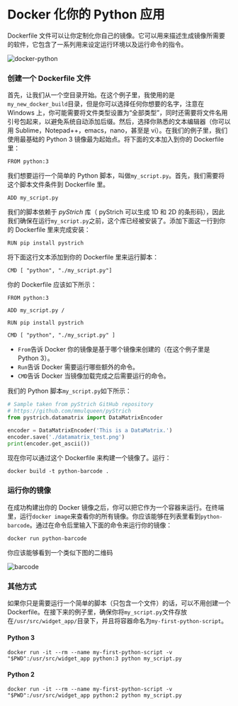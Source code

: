 <!--
{
   "title": "Docker 化你的 Python 应用",
   "desc": "Docker 化你的 Python 应用",
   "author": "Kenvi Zhu",
   "published": true
}
-->
# Docker 化你的 Python 应用

Dockerfile 文件可以让你定制化你自己的镜像。它可以用来描述生成镜像所需要的软件，它包含了一系列用来设定运行环境以及运行命令的指令。

![docker-python](http://image.itluobo.com/docker-python.jpeg-itluobo)


### 创建一个 Dockerfile 文件

首先，让我们从一个空目录开始。在这个例子里，我使用的是`my_new_docker_build`目录，但是你可以选择任何你想要的名字，注意在 Windows 上，你可能需要将文件类型设置为“全部类型”，同时还需要将文件名用引号包起来，以避免系统自动添加后缀。然后，选择你熟悉的文本编辑器（你可以用 Sublime，Notepad++，emacs，nano，甚至是 vi）。在我们的例子里，我们使用最基础的 Python 3 镜像最为起始点。将下面的文本加入到你的 Dockerfile 里：

```shell
FROM python:3
```

我们想要运行一个简单的 Python 脚本，叫做`my_script.py`。首先，我们需要将这个脚本文件条件到 Dockerfile 里。

```shell
ADD my_script.py
```

我们的脚本依赖于 *pyStrich* 库（ pyStrich 可以生成 1D 和 2D 的条形码），因此我们确保在运行`my_script.py`之前，这个库已经被安装了。添加下面这一行到你的 Dockerfile 里来完成安装：

```shell
RUN pip install pystrich
```

将下面这行文本添加到你的 Dockerfile 里来运行脚本：

```shell
CMD [ "python", "./my_script.py"]
```

你的 Dockerfile 应该如下所示：

```shell
FROM python:3

ADD my_script.py /

RUN pip install pystrich

CMD [ "python", "./my_script.py" ]
```

* `From`告诉 Docker 你的镜像是基于哪个镜像来创建的（在这个例子里是 Python 3）。
* `Run`告诉 Docker 需要运行哪些额外的命令。
* `CMD`告诉 Docker 当镜像加载完成之后需要运行的命令。

我们的 Python 脚本`my_script.py`如下所示：

```python
# Sample taken from pyStrich GitHub repository
# https://github.com/mmulqueen/pyStrich
from pystrich.datamatrix import DataMatrixEncoder

encoder = DataMatrixEncoder('This is a DataMatrix.')
encoder.save('./datamatrix_test.png')
print(encoder.get_ascii())
```

现在你可以通过这个 Dockerfile 来构建一个镜像了。运行：

```shell
docker build -t python-barcode .
```

### 运行你的镜像

在成功构建出你的 Docker 镜像之后，你可以把它作为一个容器来运行。在终端里，运行`docker image`来查看你的所有镜像。你应该能够在列表里看到`python-barcode`。通过在命令后里输入下面的命令来运行你的镜像：

```shell
docker run python-barcode
```

你应该能够看到一个类似下图的二维码

![barcode](http://image.itluobo.com/barcode.png-itluobo)

### 其他方式

如果你只是需要运行一个简单的脚本（只包含一个文件）的话，可以不用创建一个 Dockerfile。在接下来的例子里，确保你将`my_script.py`文件存放在`/usr/src/widget_app/`目录下，并且将容器命名为`my-first-python-script`。

#### Python 3

```shell
docker run -it --rm --name my-first-python-script -v "$PWD":/usr/src/widget_app python:3 python my_script.py
```
#### Python 2

```shell
docker run -it --rm --name my-first-python-script -v "$PWD":/usr/src/widget_app python:2 python my_script.py
```

